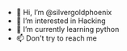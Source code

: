 - 👋 Hi, I’m @silvergoldphoenix
- 👀 I’m interested in Hacking
- 🌱 I’m currently learning python
- 📫 Don't try to reach me
<!---
silvergoldphoenix/silvergoldphoenix is a ✨ special ✨ repository because its `README.md` (this file) appears on your GitHub profile.
You can click the Preview link to take a look at your changes.
--->
